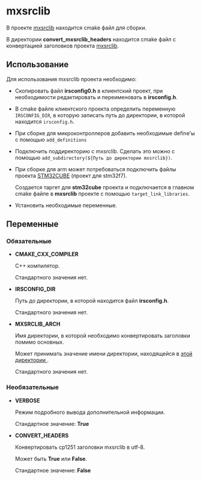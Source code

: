 # mxsrclib

В проекте [mxsrclib](https://okr.irsural.ru/git/okr/mxsrclib) находится cmake
файл для сборки.

В директории **convert_mxsrclib_headers** находится cmake файл с конвертацией заголовков
проекта [mxsrclib](https://okr.irsural.ru/git/okr/mxsrclib).

## Использование

Для использования mxsrclib проекта необходимо:

- Скопировать файл **irsconfig0.h**
  в клиентский проект, при необходимости редактировать и переименовать в **irsconfig.h**.

- В cmake файле клиентского проекта определить переменную ```IRSCONFIG_DIR```,
  в которую записать путь до директории, в которой находится ```irsconfig.h```.

- При сборке для микроконтроллеров добавить необходимые define'ы с помощью
  ```add_definitions```

- Подключить поддиректорию с mxsrclib.
  Сделать это можно с помощью
  ```add_subdirectory(${Путь до директории mxsrclib})```.

- При сборке для arm может потребоваться подключить файлы проекта
  [STM32CUBE](https://okr.irsural.ru/git/third_party_mirrors/STM32CubeF7)
  (проект для stm32f7).

  Создается таргет для **stm32cube** проекта и подключается в главном cmake файле в
  **mxsrclib** проекте с помощью ```target_link_libraries```.

- Установить необходимые переменные.

## Переменные

### Обязательные

- **CMAKE_CXX_COMPILER**

  C++ компилятор.

  Стандартного значения нет.

- **IRSCONFIG_DIR**

  Путь до директории, в которой находится файл **irsconfig.h**.

  Стандартного значения нет.

- **MXSRCLIB_ARCH**

  Имя директории, в которой необходимо конвертировать заголовки
  помимо основных.

  Может принимать значение имени директории, находящейся в [этой директории
  ](https://okr.irsural.ru/git/okr/mxsrclib/src/branch/master/arch).


  Стандартного значения нет.

### Необязательные

- **VERBOSE**

  Режим подробного вывода дополнительной информации.

  Стандартное значение: **True**

- **CONVERT_HEADERS**

  Конвертировать cp1251 заголовки mxsrclib в utf-8.

  Может быть **True** или **False**.

  Стандартное значение: **False**



